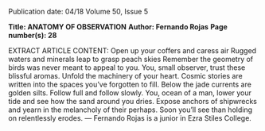 Publication date: 04/18
Volume 50, Issue 5

**Title: ANATOMY OF OBSERVATION**
**Author: Fernando Rojas**
**Page number(s): 28**

EXTRACT ARTICLE CONTENT:
Open up your coffers and caress air
Rugged waters and minerals
leap to grasp peach skies
Remember the geometry of birds
was never meant to appeal to you.
You, small observer, trust these blissful aromas.
Unfold the machinery of your heart.
Cosmic stories are written into the spaces
you’ve forgotten to fill.
Below the jade currents are golden silts.
Follow full and follow slowly.
You, ocean of a man, lower your tide
and see how the sand around you dries.
Expose anchors of shipwrecks and yearn
in the melancholy of their perhaps.
Soon you’ll see than holding on relentlessly erodes.
— Fernando Rojas is a junior
in Ezra Stiles College.